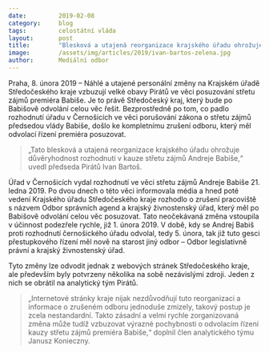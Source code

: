 ```yaml
---
date:         2019-02-08
category:     blog
tags:         celostátní vláda
layout:       post
title:        "Blesková a utajená reorganizace krajského úřadu ohrožuje důvěryhodnost rozhodnutí v kauze střetu zájmů Andreje Babiše"
image:        /assets/img/articles/2019/ivan-bartos-zelena.jpg
author:       Mediální odbor
---
```


Praha, 8. února 2019 – Náhlé a utajené personální změny na Krajském úřadě Středočeského kraje vzbuzují velké obavy Pirátů ve věci posuzování střetu zájmů premiéra Babiše. Je to právě Středočeský kraj, který bude po Babišově odvolání celou věc řešit. Bezprostředně po tom, co padlo rozhodnutí úřadu v Černošicích ve věci porušování zákona o střetu zájmů předsedou vlády Babiše, došlo ke kompletnímu zrušení odboru, který měl odvolací řízení premiéra posuzovat.
 
> „Tato blesková a utajená reorganizace krajského úřadu ohrožuje důvěryhodnost rozhodnutí v kauze střetu zájmů Andreje Babiše,“ uvedl předseda Pirátů Ivan Bartoš.
 
Úřad v Černošicích vydal rozhodnutí ve věci střetu zájmů Andreje Babiše 21. ledna 2019. Po dvou dnech o této věci informovala média a hned poté vedení Krajského úřadu Středočeského kraje rozhodlo o zrušení pracoviště s názvem Odbor správních agend a krajský živnostenský úřad, který měl po Babišově odvolání celou věc posuzovat. Tato neočekávaná změna vstoupila v účinnost podezřele rychle, již 1. února 2019. V době, kdy se Andrej Babiš proti rozhodnutí černošického úřadu odvolal, tedy 5. února, tak již tuto gesci přestupkového řízení měl nově na starost jiný odbor – Odbor legislativně právní a krajský živnostenský úřad.
 
Tyto změny lze odvodit jednak z webových stránek Středočeského kraje, ale především byly potvrzeny několika na sobě nezávislými zdroji. Jeden z nich se obrátil na analytický tým Pirátů.   
 
> „Internetové stránky kraje nijak nezdůvodňují tuto reorganizaci a informace o zrušeném odboru jednoduše zmizely, takový postup je zcela nestandardní. Takto zásadní a velmi rychle zorganizovaná změna může tudíž vzbuzovat výrazné pochybnosti o odvolacím řízení kauzy střetu zájmů premiéra Babiše,“ doplnil člen analytického týmu Janusz Konieczny.     
